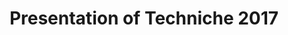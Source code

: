 ---
title: Presentation of Techniche 2017
description: Presentation of Techniche, The Annual Techno-Management Festival of IIT Guwahati is given by students of IIT Guwahati in collaboration with Robotics Club CIT Kokrajhar
start-date: 2017-08-10 16:30:00
place: Recreation Center, CIT Kokrajhar
---